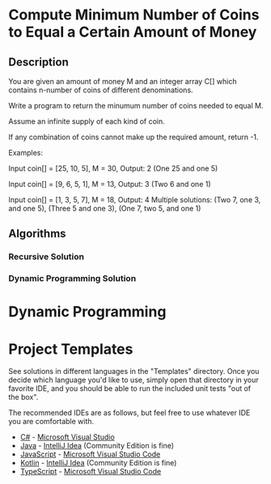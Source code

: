 # Compute Minimum Number of Coins to Equal a Certain Amount of Money

## Description

You are given an amount of money M and an integer array C[] which contains n-number of coins of different denominations.

Write a program to return the minumum number of coins needed to equal M.

Assume an infinite supply of each kind of coin. 

If any combination of coins cannot make up the required amount, return -1.

Examples:

Input coin[] = [25, 10, 5], M = 30, Output: 2 (One 25 and one 5)

Input coin[] = [9, 6, 5, 1], M = 13, Output: 3 (Two 6 and one 1)

Input coin[] = [1, 3, 5, 7], M = 18, Output: 4 Multiple solutions: (Two 7, one 3, and one 5), (Three 5 and one 3), (One 7, two 5, and one 1)

## Algorithms

### Recursive Solution

### Dynamic Programming Solution

# Dynamic Programming


# Project Templates

See solutions in different languages in the "Templates" directory. Once you decide which language you'd like to use,
simply open that directory in your favorite IDE, and you should be able to run the included unit tests "out of the box".

The recommended IDEs are as follows, but feel free to use whatever IDE you are comfortable with.

-   [C#](Templates/C#) - [Microsoft Visual Studio](https://visualstudio.microsoft.com/vs/community/)
-   [Java](Templates/Java) - [IntelliJ Idea](https://www.jetbrains.com/idea/download) (Community Edition is fine)
-   [JavaScript](Templates/JavaScript) - [Microsoft Visual Studio Code](https://code.visualstudio.com/)
-   [Kotlin](Templates/Kotlin) - [IntelliJ Idea](https://www.jetbrains.com/idea/download) (Community Edition is fine)
-   [TypeScript](Templates/TypeScript) - [Microsoft Visual Studio Code](https://code.visualstudio.com/)
